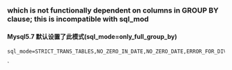 
### which is not functionally dependent on columns in GROUP BY clause; this is incompatible with sql_mod
#### Mysql5.7 默认设置了此模式(sql_mode=only_full_group_by)
```
sql_mode=STRICT_TRANS_TABLES,NO_ZERO_IN_DATE,NO_ZERO_DATE,ERROR_FOR_DIVISION_BY_ZERO,NO_AUTO_CREATE_USER,NO_ENGINE_SUBSTITUTION
```
`